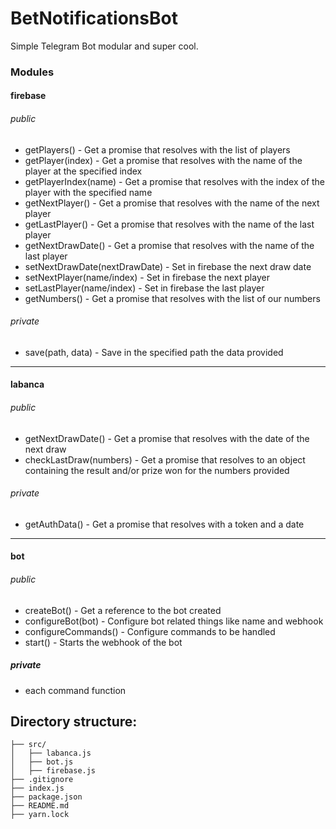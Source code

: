 # BetNotificationsBot
Simple Telegram Bot modular and super cool.

### Modules

#### firebase

###### public
* getPlayers() - Get a promise that resolves with the list of players
* getPlayer(index) - Get a promise that resolves with the name of the player at the specified index
* getPlayerIndex(name) - Get a promise that resolves with the index of the player with the specified name
* getNextPlayer() - Get a promise that resolves with the name of the next player
* getLastPlayer() - Get a promise that resolves with the name of the last player
* getNextDrawDate() - Get a promise that resolves with the name of the last player
* setNextDrawDate(nextDrawDate) - Set in firebase the next draw date
* setNextPlayer(name/index) - Set in firebase the next player
* setLastPlayer(name/index) - Set in firebase the last player
* getNumbers() - Get a promise that resolves with the list of our numbers

###### private
* save(path, data) - Save in the specified path the data provided

---
#### labanca

###### public
* getNextDrawDate() - Get a promise that resolves with the date of the next draw
* checkLastDraw(numbers) - Get a promise that resolves to an object containing the result and/or prize won for the numbers provided

###### private
* getAuthData() - Get a promise that resolves with a token and a date

---
#### bot

###### public
* createBot() - Get a reference to the bot created
* configureBot(bot) - Configure bot related things like name and webhook
* configureCommands() - Configure commands to be handled
* start() - Starts the webhook of the bot

##### private
* each command function

## Directory structure:
```
├── src/
│   ├── labanca.js
│   ├── bot.js
│   ├── firebase.js
├── .gitignore
├── index.js
├── package.json
├── README.md
├── yarn.lock
```
